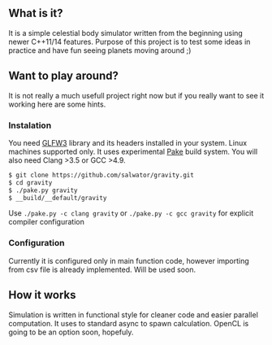 ## What is it?

It is a simple celestial body simulator written from the beginning using newer C++11/14 features.
Purpose of this project is to test some ideas in practice and have fun seeing planets moving around ;)

## Want to play around?

It is not really a much usefull project right now but if you really want to see it working here are some hints.

### Instalation

You need [GLFW3](http://www.glfw.org/docs/latest/) library and its headers installed in your system. Linux machines supported only.
It uses experimental [Pake](https://github.com/podusowski/pake) build system.
You will also need Clang >3.5 or GCC >4.9.

```bash
$ git clone https://github.com/salwator/gravity.git
$ cd gravity
$ ./pake.py gravity
$ __build/__default/gravity
```

Use  `./pake.py -c clang gravity` or `./pake.py -c gcc gravity` for explicit compiler configuration

### Configuration

Currently it is configured only in main function code, however importing from csv file is already implemented.
Will be used soon.

## How it works

Simulation is written in functional style for cleaner code and easier parallel computation. It uses to standard async to spawn calculation.
OpenCL is going to be an option soon, hopefuly.

